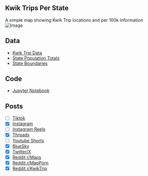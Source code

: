 ## Kwik Trips Per State
A simple map showing Kwik Trip locations and per 100k information
![Image](https://drive.google.com/uc?export=view&id=1wlWXiS5E3ctHYR3oNVUvr6eRzOH-X1H7)

## Data
* [Kwik Trip Data](https://www.kwiktrip.com/Maps-Downloads/Store-List)
* [State Population Totals](https://www.census.gov/data/tables/time-series/demo/popest/2020s-state-total.html)
* [State Boundaries](https://www.census.gov/geographies/mapping-files/time-series/geo/carto-boundary-file.html)

## Code
* [Jupyter Notebook](FormatData.ipynb)

## Posts
- [ ] [Tiktok]()
- [x] [Instagram](https://www.instagram.com/p/DL7ubJRMfra/)
- [ ] [Instagram Reels]()
- [x] [Threads](https://www.threads.com/@vinemapper/post/DL7ubc8Mdlu)
- [ ] [Youtube Shorts]()
- [x] [BlueSky](https://bsky.app/profile/vinemapper.bsky.social/post/3ltmpalc6cs2r)
- [x] [Twitter/X](https://x.com/VineMapper/status/1943339680038109595)
- [x] [Reddit r/Maps](https://www.reddit.com/r/Maps/comments/1lwgfmf/kwik_trips_per_state/)
- [x] [Reddit r/MapPorn](https://www.reddit.com/r/MapPorn/comments/1lwgfhv/kwik_trips_per_state/)
- [x] [Reddit r/KwikTrip](https://www.reddit.com/r/KwikTrip/comments/1lwgj50/kwik_trips_per_state/)
